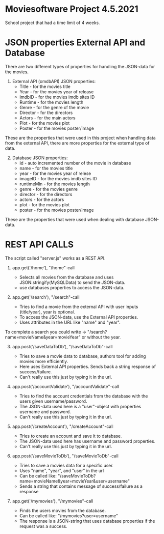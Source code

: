# Moviesoftware Project 4.5.2021
School project that had a time limit of 4 weeks. 

# JSON properties External API and Database

There are two different types of properties for handling the JSON-data for the movies.
1. External API (omdbAPI) JSON properties:
    - Title - for the movies title
    - Year - for the movies year of release
    - imdbID - for the movies imdb sites ID
    - Runtime - for the movies length
    - Genre - for the genre of the movie
    - Director - for the directors
    - Actors - for the main actors
    - Plot - for the movies plot
    - Poster - for the movies poster/image

These are the properties that were used in this project when handling data from the external API, there are more properties for the external type of data.

2. Database JSON properties:
    - id - auto incremented number of the movie in database
    - name - for the movies title
    - year - for the movies year of relese
    - imageID - for the movies imdb sites ID
    - runtimeMin - for the movies length
    - genre - for the movies genre
    - director - for the directors
    - actors - for the actors
    - plot - for the movies plot
    - poster - for the movies poster/image

These are the properties that were used when dealing with database JSON-data.

# REST API CALLS
The script called "server.js" works as a REST API.

1. app.get('/home'), "/home"-call
    - Selects all movies from the database and uses JSON.stringify(MySQLData) to send the JSON-data.
    - use databases properties to access the JSON-data.


2. app.get('/search'), "/search"-call
    - Tries to find a movie from the external API with user inputs (title/year), year is optional.
    - To access the JSON-data, use the External API properties.
    - Uses attributes in the URL like "name" and "year".
      
To complete a search you could write -> "/search?name=movieName&year=movieYear"
or without the year.

    
3. app.post('/saveDataToDb'), "/saveDataToDb"-call
    - Tries to save a movie data to database, authors tool for adding movies more efficiently.
    - Here uses External API properties. Sends back a string response of success/failure.
    - Can't really use this just by typing it in the url.
    

4. app.post('/accountValidate'), "/accountValidate"-call
    - Tries to find the account credentials from the database with the users given username/password.
    - The JSON-data used here is a "user"-object with properties username and password.
    - Can't really use this just by typing it in the url.
    

5. app.post('/createAccount'), "/createAccount"-call
    - Tries to create an account and save it to database.
    - The JSON-data used here has username and password properties.
    - Can't really use this just by typing it in the url.
    
6. app.post('/saveMovieToDb'), "/saveMovieToDb"-call
    - Tries to save a movies data for a specific user.
    - Uses "name", "year", and "user" in the url
    - Can be called like: "/saveMovieToDb?name=movieName&year=movieYear&user=username"
    - Sends a string that contains message of success/failure as a response
    
7. app.get('/mymovies'), "/mymovies"-call
    - Finds the users movies from the database.
    - Can be called like: "/mymovies?user=username"
    - The response is a JSON-string that uses database properties if the request was a success.
    
